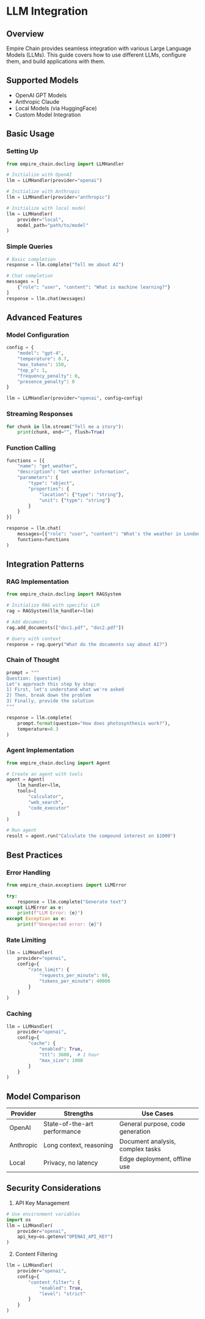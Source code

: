 # LLM Integration

## Overview

Empire Chain provides seamless integration with various Large Language Models (LLMs). This guide covers how to use different LLMs, configure them, and build applications with them.

## Supported Models

- OpenAI GPT Models
- Anthropic Claude
- Local Models (via HuggingFace)
- Custom Model Integration

## Basic Usage

### Setting Up

```python
from empire_chain.docling import LLMHandler

# Initialize with OpenAI
llm = LLMHandler(provider="openai")

# Initialize with Anthropic
llm = LLMHandler(provider="anthropic")

# Initialize with local model
llm = LLMHandler(
    provider="local",
    model_path="path/to/model"
)
```

### Simple Queries

```python
# Basic completion
response = llm.complete("Tell me about AI")

# Chat completion
messages = [
    {"role": "user", "content": "What is machine learning?"}
]
response = llm.chat(messages)
```

## Advanced Features

### Model Configuration

```python
config = {
    "model": "gpt-4",
    "temperature": 0.7,
    "max_tokens": 150,
    "top_p": 1,
    "frequency_penalty": 0,
    "presence_penalty": 0
}

llm = LLMHandler(provider="openai", config=config)
```

### Streaming Responses

```python
for chunk in llm.stream("Tell me a story"):
    print(chunk, end="", flush=True)
```

### Function Calling

```python
functions = [{
    "name": "get_weather",
    "description": "Get weather information",
    "parameters": {
        "type": "object",
        "properties": {
            "location": {"type": "string"},
            "unit": {"type": "string"}
        }
    }
}]

response = llm.chat(
    messages=[{"role": "user", "content": "What's the weather in London?"}],
    functions=functions
)
```

## Integration Patterns

### RAG Implementation

```python
from empire_chain.docling import RAGSystem

# Initialize RAG with specific LLM
rag = RAGSystem(llm_handler=llm)

# Add documents
rag.add_documents(["doc1.pdf", "doc2.pdf"])

# Query with context
response = rag.query("What do the documents say about AI?")
```

### Chain of Thought

```python
prompt = """
Question: {question}
Let's approach this step by step:
1) First, let's understand what we're asked
2) Then, break down the problem
3) Finally, provide the solution
"""

response = llm.complete(
    prompt.format(question="How does photosynthesis work?"),
    temperature=0.3
)
```

### Agent Implementation

```python
from empire_chain.docling import Agent

# Create an agent with tools
agent = Agent(
    llm_handler=llm,
    tools=[
        "calculator",
        "web_search",
        "code_executor"
    ]
)

# Run agent
result = agent.run("Calculate the compound interest on $1000")
```

## Best Practices

### Error Handling

```python
from empire_chain.exceptions import LLMError

try:
    response = llm.complete("Generate text")
except LLMError as e:
    print(f"LLM Error: {e}")
except Exception as e:
    print(f"Unexpected error: {e}")
```

### Rate Limiting

```python
llm = LLMHandler(
    provider="openai",
    config={
        "rate_limit": {
            "requests_per_minute": 60,
            "tokens_per_minute": 40000
        }
    }
)
```

### Caching

```python
llm = LLMHandler(
    provider="openai",
    config={
        "cache": {
            "enabled": True,
            "ttl": 3600,  # 1 hour
            "max_size": 1000
        }
    }
)
```

## Model Comparison

| Provider | Strengths | Use Cases |
|----------|-----------|-----------|
| OpenAI   | State-of-the-art performance | General purpose, code generation |
| Anthropic| Long context, reasoning | Document analysis, complex tasks |
| Local    | Privacy, no latency | Edge deployment, offline use |

## Security Considerations

1. API Key Management
```python
# Use environment variables
import os
llm = LLMHandler(
    provider="openai",
    api_key=os.getenv("OPENAI_API_KEY")
)
```

2. Content Filtering
```python
llm = LLMHandler(
    provider="openai",
    config={
        "content_filter": {
            "enabled": True,
            "level": "strict"
        }
    }
) 
